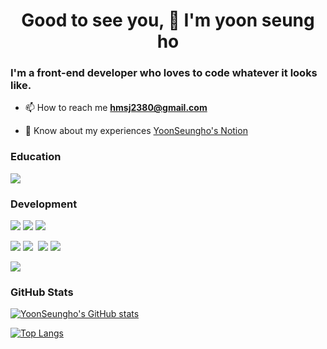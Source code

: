 <h1 align="center">Good to see you, 👋  I'm yoon seung ho </h1>
<h3 align="left">I'm a front-end developer who loves to code whatever it looks like.</h3>



- 📫 How to reach me **hmsj2380@gmail.com**

- 📄 Know about my experiences [YoonSeungho's Notion](https://plausible-mandible-8b7.notion.site/a6a38609d44c4b6993fb7ecc4df6ddee)

<h3 align="left">Education</h3>
<!-- https://img.shields.io/badge/<LABEL>-<MESSAGE>-<COLOR> -->
<img src="https://img.shields.io/badge/Department of Information Systems and Communication Engineering-blue?style=flat-square"/>


<h3 align="left">Development</h3>

<p align="left"> 
<!-- <img src="https://img.shields.io/badge/뱃지 이름-뱃지 색상?style=flat-square&logo=Express&logoColor=로고 색상"/> -->
<img src="https://img.shields.io/badge/JavaScript-F7DF1E?style=flat-square&logo=JavaScript&logoColor=white"/>
<img src="https://img.shields.io/badge/TypeScript-3178C6?style=flat-square&logo=TypeScript&logoColor=white"/>
<img src="https://img.shields.io/badge/Dart-0175C2?style=flat-square&logo=Dart&logoColor=white"/></a>&nbsp
<p/>
<img src="https://img.shields.io/badge/React-1571B1?style=flat-square&logo=React&logoColor=white"/></a>
<img src="https://img.shields.io/badge/Flutter-02569B?style=flat-square&logo=Flutter&logoColor=white"/></a>&nbsp
<img src="https://img.shields.io/badge/Node.js-339933?style=flat-square&logo=Node.js&logoColor=white"/>
<img src="https://img.shields.io/badge/Express-000000?style=flat-square&logo=Express&logoColor=white"/>
<p/>
<img src="https://img.shields.io/badge/Amazon AWS-232F3E?style=flat-square&logo=Amazon AWS&logoColor=white"/>
</p>
 
### GitHub Stats
[![YoonSeungho's GitHub stats](https://github-readme-stats.vercel.app/api?username=yoon-jisung)](https://github.com/anuraghazra/github-readme-stats)

[![Top Langs](https://github-readme-stats.vercel.app/api/top-langs/?username=yoon-jisung&hide=jupyter%20notebook,css,html&exclude_repo=tensorflow1&layout=compact)](https://github.com/anuraghazra/github-readme-stats)




